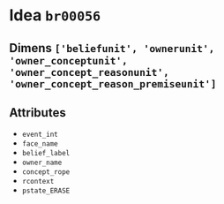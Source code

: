 # Idea `br00056`

## Dimens `['beliefunit', 'ownerunit', 'owner_conceptunit', 'owner_concept_reasonunit', 'owner_concept_reason_premiseunit']`

## Attributes
- `event_int`
- `face_name`
- `belief_label`
- `owner_name`
- `concept_rope`
- `rcontext`
- `pstate_ERASE`
